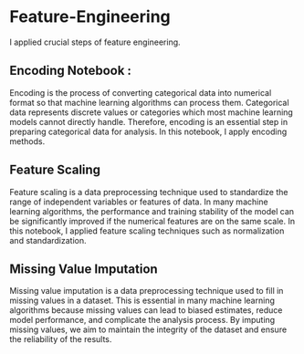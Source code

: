 # Feature-Engineering
I applied crucial steps of feature engineering.

## Encoding Notebook : 
Encoding is the process of converting categorical data into numerical format so that machine learning algorithms can process them. Categorical data represents discrete values or categories which most machine learning models cannot directly handle. Therefore, encoding is an essential step in preparing categorical data for analysis. In this notebook, I apply encoding methods.

## Feature Scaling
Feature scaling is a data preprocessing technique used to standardize the range of independent variables or features of data. In many machine learning algorithms, the performance and training stability of the model can be significantly improved if the numerical features are on the same scale. In this notebook, I applied feature scaling techniques such as normalization and standardization.

## Missing Value Imputation
Missing value imputation is a data preprocessing technique used to fill in missing values in a dataset. This is essential in many machine learning algorithms because missing values can lead to biased estimates, reduce model performance, and complicate the analysis process. By imputing missing values, we aim to maintain the integrity of the dataset and ensure the reliability of the results.

